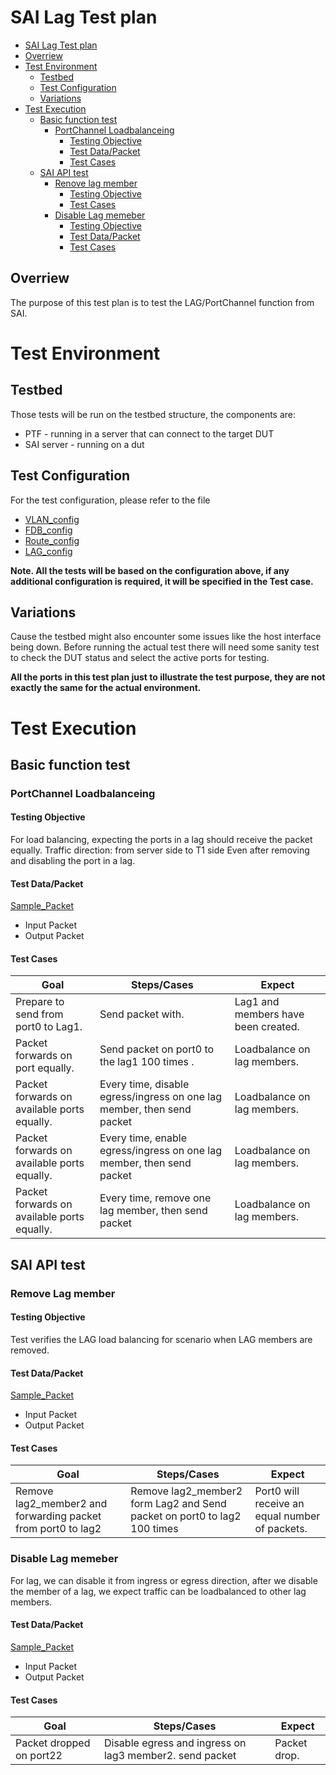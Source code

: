 # SAI Lag Test plan
- [SAI Lag Test plan](#sai-lag-test-plan)
- [Overriew](#overriew)
- [Test Environment](#test-environment)
  - [Testbed](#testbed)
  - [Test Configuration](#test-configuration)
  - [Variations](#variations)
- [Test Execution](#test-execution)
  - [Basic function test](#basic-function-test)
    - [PortChannel Loadbalanceing](#portchannel-loadbalanceing)
      - [Testing Objective](#testing-objective)
      - [Test Data/Packet](#test-datapacket)
      - [Test Cases](#test-cases)
  - [SAI API test](#sai-api-test)
    - [Renove lag member](#remove-lag-member)
      - [Testing Objective](#testing-objective)
      - [Test Cases](#test-cases)
    - [Disable Lag memeber](#disable-lag-memeber.)
      - [Testing Objective](#testing-objective)
      - [Test Data/Packet](#test-datapacket)
      - [Test Cases](#test-case)
      
## Overriew
The purpose of this test plan is to test the LAG/PortChannel function from SAI.

# Test Environment
## Testbed
Those tests will be run on the testbed structure, the components are:
* PTF - running in a server that can connect to the target DUT
* SAI server - running on a dut
## Test Configuration

For the test configuration, please refer to the file 
  - [VLAN_config](./config_data/vlan_config_t0.md)
  - [FDB_config](./config_data/fdb_config_t0.md)
  - [Route_config](./config_data/route_config_t0.md)
  - [LAG_config](./config_data/LAG_config_t0.md)

  
**Note. All the tests will be based on the configuration above, if any additional configuration is required, it will be specified in the Test case.**

## Variations
Cause the testbed might also encounter some issues like the host interface being down. 
Before running the actual test there will need some sanity test to check the DUT status and select the active ports for testing.

**All the ports in this test plan just to illustrate the test purpose, they are not exactly the same for the actual environment.**

# Test Execution
## Basic function test

### PortChannel Loadbalanceing
#### Testing Objective
For load balancing, expecting the ports in a lag should receive the packet equally. Traffic direction: from server side to T1 side
Even after removing and disabling the port in a lag.

#### Test Data/Packet

[Sample_Packet](./config_data/LAG_config_t0.md#sample-datapacket)
- Input Packet
- Output Packet

#### Test Cases
|  Goal| Steps/Cases  | Expect  |
|-|-|-|
| Prepare to send from port0 to Lag1.| Send packet with.| Lag1 and members have been created.|
| Packet forwards on port equally.| Send packet on port0 to the lag1  100 times .| Loadbalance on lag members.|
| Packet forwards on available ports equally.| Every time, disable egress/ingress on one lag member, then send packet | Loadbalance on lag members.|
| Packet forwards on available ports equally.| Every time, enable egress/ingress on one lag member, then send packet | Loadbalance on lag members.|
| Packet forwards on available ports equally.| Every time, remove one lag member, then send packet | Loadbalance on lag members.|



## SAI API test
### Remove Lag member 
#### Testing Objective
Test verifies the LAG load balancing for scenario when LAG members are removed.


#### Test Data/Packet

[Sample_Packet](./config_data/LAG_config_t0.md#sample-datapacket)
- Input Packet
- Output Packet

#### Test Cases
| Goal | Steps/Cases | Expect  |
|-|-|-|
|Remove lag2_member2 and forwarding packet from port0 to lag2|Remove lag2_member2 form Lag2 and Send packet on port0 to lag2 100 times| Port0 will receive an equal number of packets.|


### Disable Lag memeber
For lag, we can disable it from ingress or egress direction, after we disable the member of a lag, we expect traffic can be loadbalanced to other lag members.

#### Test Data/Packet

[Sample_Packet](./config_data/LAG_config_t0.md#sample-datapacket)
- Input Packet
- Output Packet

#### Test Cases
| Goal | Steps/Cases | Expect  |
|-|-|-|
|Packet dropped on port22| Disable egress and ingress on lag3 member2. send packet | Packet drop.|
